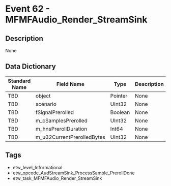 # Event 62 - MFMFAudio_Render_StreamSink

## Description
None

## Data Dictionary
|Standard Name|Field Name|Type|Description|Sample Value|
|---|---|---|---|---|
|TBD|object|Pointer|None|`None`|
|TBD|scenario|UInt32|None|`None`|
|TBD|fSignalPrerolled|Boolean|None|`None`|
|TBD|m_cSamplesPrerolled|UInt32|None|`None`|
|TBD|m_hnsPrerollDuration|Int64|None|`None`|
|TBD|m_u32CurrentPrerolledBytes|UInt32|None|`None`|

## Tags
* etw_level_Informational
* etw_opcode_AudStreamSink_ProcessSample_PrerollDone
* etw_task_MFMFAudio_Render_StreamSink
